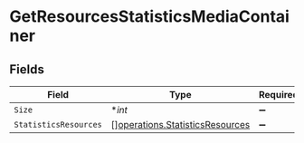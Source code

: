 # GetResourcesStatisticsMediaContainer


## Fields

| Field                                                                              | Type                                                                               | Required                                                                           | Description                                                                        | Example                                                                            |
| ---------------------------------------------------------------------------------- | ---------------------------------------------------------------------------------- | ---------------------------------------------------------------------------------- | ---------------------------------------------------------------------------------- | ---------------------------------------------------------------------------------- |
| `Size`                                                                             | **int*                                                                             | :heavy_minus_sign:                                                                 | N/A                                                                                | 5497                                                                               |
| `StatisticsResources`                                                              | [][operations.StatisticsResources](../../models/operations/statisticsresources.md) | :heavy_minus_sign:                                                                 | N/A                                                                                |                                                                                    |
